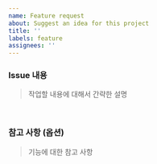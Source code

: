 ```yaml
---
name: Feature request
about: Suggest an idea for this project
title: ''
labels: feature
assignees: ''
---
```


### Issue 내용

> 작업할 내용에 대해서 간략한 설명

<br />

### 참고 사항 (옵션)

> 기능에 대한 참고 사항
